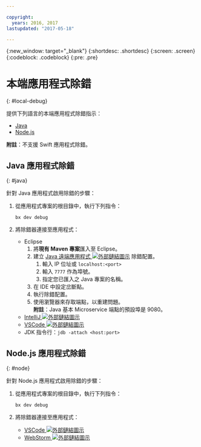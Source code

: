 ```yaml
---

copyright:
  years: 2016, 2017
lastupdated: "2017-05-18"

---
```

{:new_window: target="_blank"}
{:shortdesc: .shortdesc}
{:screen: .screen}
{:codeblock: .codeblock}
{:pre: .pre}

# 本端應用程式除錯
{: #local-debug}

提供下列語言的本端應用程式除錯指示：

* [Java](#java)
* [Node.js](#node)

**附註**：不支援 Swift 應用程式除錯。

## Java 應用程式除錯
{: #java}

針對 Java 應用程式啟用除錯的步驟：

1. 從應用程式專案的根目錄中，執行下列指令：

	`bx dev debug`

2. 將除錯器連接至應用程式：

	* Eclipse
      1. 將**現有 Maven 專案**匯入至 Eclipse。
      2. 建立 [Java 遠端應用程式 ![外部鏈結圖示](../icons/launch-glyph.svg "外部鏈結圖示")](http://help.eclipse.org/neon/index.jsp?topic=%2Forg.eclipse.jdt.doc.user%2Ftasks%2Ftask-remotejava_launch_config.htm "外部鏈結圖示") 除錯配置。
      		1. 輸入 IP 位址或 `localhost:<port>`  
      		2. 輸入 `7777` 作為埠號。
      		3. 指定您已匯入之 Java 專案的名稱。
      6. 在 IDE 中設定岔斷點。
      7. 執行除錯配置。
      8. 使用瀏覽器來存取端點，以重建問題。  
	   **附註**：Java 基本 Microservice 端點的預設埠是 9080。
	* [IntelliJ ![外部鏈結圖示](../icons/launch-glyph.svg "外部鏈結圖示")](https://www.jetbrains.com/help/idea/2016.3/run-debug-configuration-remote.html "外部鏈結圖示")
	* [VSCode ![外部鏈結圖示](../icons/launch-glyph.svg "外部鏈結圖示")](https://marketplace.visualstudio.com/items?itemName=donjayamanne.javadebugge "外部鏈結圖示")
	* JDK 指令行：`jdb -attach <host:port>`

## Node.js 應用程式除錯

{: #node}

針對 Node.js 應用程式啟用除錯的步驟：

1. 從應用程式專案的根目錄中，執行下列指令：

	`bx dev debug`

2. 將除錯器連接至應用程式：
	* [VSCode ![外部鏈結圖示](../icons/launch-glyph.svg "外部鏈結圖示")](https://blog.docker.com/2016/07/live-debugging-docker/ "外部鏈結圖示")
	* [WebStorm ![外部鏈結圖示](../icons/launch-glyph.svg "外部鏈結圖示")](https://blog.alexseifert.com/2016/10/25/debugging-node-js-in-a-docker-container-with-webstorm/ "外部鏈結圖示")


<!--
## Swift application debugging - content from mike tunnicliffe
{: #swift}

Steps to enable debug for a Swift application:  

1. On the App server (or system where the Swift application will execute), you should start the 'lldb server':
 - `lldb-server platform -->
<!-- listen <port number>`
2. On the App server, build the Kitura-based server application using the debug configuration:
 - `swift build debug`
3. On the App server, start the Kitura-based server application:
 - `./build/debug/Kitura-Starter`
4. On the client system (also known as the host system), start the 'lldb client':
 - `lldb`
5. Configure lldb client to connect to lldb-server:
 - `(lldb) platform select remote-linux`
 - `(lldb) platform connect connect://<ip address server>:<port number server>`
6. Execute commands to debug remote program:
 - `(lldb) process attach -->
<!--pid 3626`
-->
